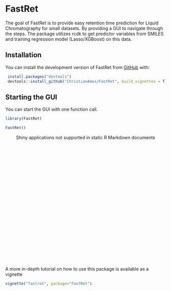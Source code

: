 
<!-- README.md is generated from README.Rmd. Please edit that file -->

# FastRet

<!-- badges: start -->
<!-- badges: end -->

The goal of FastRet is to provide easy retention time prediction for
Liquid Chromatography for small datasets. By providing a GUI to navigate
through the steps. The package utilizes rcdk to get predictor variables
from SMILES and training regression model (Lasso/XGBoost) on this data.

## Installation

You can install the development version of FastRet from
[GitHub](https://github.com/) with:

``` r
 install.packages("devtools")
 devtools::install_github("ChristianAmes/FastRet", build_vignettes = T)
```

## Starting the GUI

You can start the GUI with one function call.

``` r
library(FastRet)

FastRet()
```

<div style="width: 100% ; height: 400px ; text-align: center; box-sizing: border-box; -moz-box-sizing: border-box; -webkit-box-sizing: border-box;" class="muted well">Shiny applications not supported in static R Markdown documents</div>

A more in-depth tutorial on how to use this package is available as a
vignette

``` r
vignette("fastret", package="FastRet")

```
